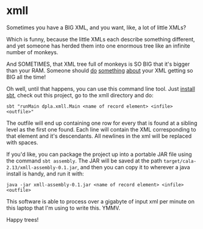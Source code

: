 # xmll

Sometimes you have a BIG XML, and you want, like, a lot of little XMLs? 

Which is funny, because the little XMLs each describe something different, and yet someone has herded them into one enormous tree like an infinite number of monkeys.

And SOMETIMES, that XML tree full of monkeys is SO BIG that it's bigger than your RAM. Someone should <a href="https://developers.google.com/protocol-buffers/">do</a> <a href="https://avro.apache.org">something</a> <a href="https://thrift.apache.org/">about</a> your XML getting so BIG all the time! 

Oh well, until that happens, you can use this command line tool. Just <a href="https://www.scala-sbt.org/1.x/docs/Setup.html">install sbt</a>, check out this project, go to the xmll directory and do:

```sbt "runMain dpla.xmll.Main <name of record element> <infile> <outfile>"```

The outfile will end up containing one row for every <name of record element> that is found at a sibling level as the first one found. Each line will contain the XML corresponding to that element and it's descendants. All newlines in the xml will be replaced with spaces.

If you'd like, you can package the project up into a portable JAR file using the command `sbt assembly`. The JAR will be saved at the path `target/cala-2.13/xmll-assembly-0.1.jar`, and then you can copy it to wherever a java install is handy, and run it with: 

```java -jar xmll-assembly-0.1.jar <name of record element> <infile> <outfile>```

This software is able to process over a gigabyte of input xml per minute on this laptop that I'm using to write this. YMMV.

Happy trees!
